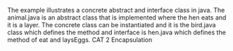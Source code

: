 The example illustrates a concrete abstract and interface class in java. The animal.java is an abstract class that is implemented where the hen eats and it is a layer. The concrete class can be instantiated and it is the bird.java class which defines the method and interface is hen.java which defines the method of eat and laysEggs.
CAT 2
Encapsulation

